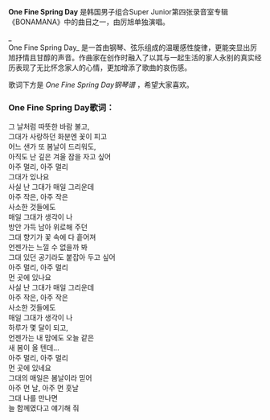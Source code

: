 

**One Fine Spring Day** 是韩国男子组合Super Junior第四张录音室专辑《BONAMANA》中的曲目之一，由厉旭单独演唱。

_  
One Fine Spring Day_
是一首由钢琴、弦乐组成的温暖感性旋律，更能突显出厉旭抒情且甘醇的声音。作曲家在创作时融入了以其与一起生活的家人永别的真实经历表现了无比怀念家人的心情，更加增添了歌曲的哀伤感。

  
歌词下方是 _One Fine Spring Day钢琴谱_ ，希望大家喜欢。

### One Fine Spring Day歌词：

그 날처럼 따뜻한 바람 불고,  
그대가 사랑하던 화분엔 꽃이 피고  
어느 샌가 또 봄날이 드리워도,  
아직도 난 깊은 겨울 잠을 자고 싶어  
아주 멀리, 아주 멀리  
그대가 있나요  
사실 난 그대가 매일 그리운데  
아주 작은, 아주 작은  
사소한 것들에도  
매일 그대가 생각이 나  
방안 가득 남아 위로해 주던  
그대 향기가 꽃 속에 다 흩어져  
언젠가는 느낄 수 없을까 봐  
그대 있던 공기라도 붙잡아 두고 싶어  
아주 멀리, 아주 멀리  
먼 곳에 있나요  
사실 난 그대가 매일 그리운데  
아주 작은, 아주 작은  
사소한 것들에도  
매일 그대가 생각이 나  
하루가 몇 달이 되고,  
언젠가는 내 맘에도 오늘 같은  
새 봄이 올 텐데…  
아주 멀리, 아주 멀리  
먼 곳에 있네요  
그대의 매일은 봄날이라 믿어  
아주 먼 날, 아주 먼 훗날  
그대 나를 만나면  
늘 함께였다고 얘기해 줘

